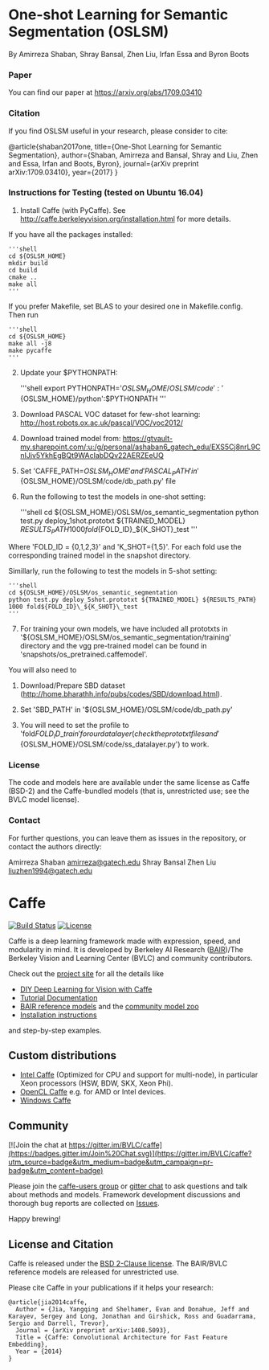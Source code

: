 # One-shot Learning for Semantic Segmentation (OSLSM)

By Amirreza Shaban, Shray Bansal, Zhen Liu, Irfan Essa and Byron Boots

### Paper

You can find our paper at https://arxiv.org/abs/1709.03410


### Citation

If you find OSLSM useful in your research, please consider to cite:

@article{shaban2017one,
  title={One-Shot Learning for Semantic Segmentation},
  author={Shaban, Amirreza and Bansal, Shray and Liu, Zhen and Essa, Irfan and Boots, Byron},
  journal={arXiv preprint arXiv:1709.03410},
  year={2017}
}


### Instructions for Testing (tested on Ubuntu 16.04)

1. Install Caffe (with PyCaffe). See http://caffe.berkeleyvision.org/installation.html for more details.

If you have all the packages installed: 

	'''shell
	cd ${OSLSM_HOME}
	mkdir build
	cd build
	cmake ..
	make all
	'''

If you prefer Makefile, set BLAS to your desired one in Makefile.config. Then run

	'''shell
	cd ${OSLSM_HOME}
	make all -j8
	make pycaffe
	'''

2. Update your $PYTHONPATH: 

	'''shell
	export PYTHONPATH='${OSLSM_HOME}/OSLSM/code':'${OSLSM_HOME}/python':$PYTHONPATH
	'''


3. Download PASCAL VOC dataset for few-shot learning: http://host.robots.ox.ac.uk/pascal/VOC/voc2012/

4. Download trained model from: https://gtvault-my.sharepoint.com/:u:/g/personal/ashaban6_gatech_edu/EXS5Cj8nrL9CnIJjv5YkhEgBQt9WAcIabDQv22AERZEeUQ

5. Set 'CAFFE_PATH=${OSLSM_HOME}' and 'PASCAL_PATH' in '${OSLSM_HOME}/OSLSM/code/db_path.py' file


6. Run the following to test the models in one-shot setting:

	'''shell
	cd ${OSLSM_HOME}/OSLSM/os_semantic_segmentation
	python test.py deploy_1shot.prototxt ${TRAINED_MODEL} ${RESULTS_PATH} 1000 fold${FOLD_ID}\_${K_SHOT}\_test
	'''

Where 'FOLD_ID = {0,1,2,3}' and 'K_SHOT={1,5}'. For each fold use the corresponding trained model in the snapshot directory.

Simillarly, run the following to test the models in 5-shot setting:

	'''shell
	cd ${OSLSM_HOME}/OSLSM/os_semantic_segmentation
	python test.py deploy_5shot.prototxt ${TRAINED_MODEL} ${RESULTS_PATH} 1000 fold${FOLD_ID}\_${K_SHOT}\_test
	'''

7. For training your own models, we have included all prototxts in '${OSLSM_HOME}/OSLSM/os_semantic_segmentation/training' directory and the vgg pre-trained model can be found in 'snapshots/os_pretrained.caffemodel'.

You will also need to

1) Download/Prepare SBD dataset (http://home.bharathh.info/pubs/codes/SBD/download.html).

2) Set 'SBD_PATH' in '${OSLSM_HOME}/OSLSM/code/db_path.py'

3) You will need to set the profile to 'fold${FOLD_ID}\_train' for our data layer (check the prototxt files and '${OSLSM_HOME}/OSLSM/code/ss_datalayer.py') to work.


### License

The code and models here are available under the same license as Caffe (BSD-2) and the Caffe-bundled models (that is, unrestricted use; see the BVLC model license).


### Contact

For further questions, you can leave them as issues in the repository, or contact the authors directly:

Amirreza Shaban amirreza@gatech.edu
Shray Bansal 
Zhen Liu liuzhen1994@gatech.edu



# Caffe

[![Build Status](https://travis-ci.org/BVLC/caffe.svg?branch=master)](https://travis-ci.org/BVLC/caffe)
[![License](https://img.shields.io/badge/license-BSD-blue.svg)](LICENSE)

Caffe is a deep learning framework made with expression, speed, and modularity in mind.
It is developed by Berkeley AI Research ([BAIR](http://bair.berkeley.edu))/The Berkeley Vision and Learning Center (BVLC) and community contributors.

Check out the [project site](http://caffe.berkeleyvision.org) for all the details like

- [DIY Deep Learning for Vision with Caffe](https://docs.google.com/presentation/d/1UeKXVgRvvxg9OUdh_UiC5G71UMscNPlvArsWER41PsU/edit#slide=id.p)
- [Tutorial Documentation](http://caffe.berkeleyvision.org/tutorial/)
- [BAIR reference models](http://caffe.berkeleyvision.org/model_zoo.html) and the [community model zoo](https://github.com/BVLC/caffe/wiki/Model-Zoo)
- [Installation instructions](http://caffe.berkeleyvision.org/installation.html)

and step-by-step examples.

## Custom distributions

 - [Intel Caffe](https://github.com/BVLC/caffe/tree/intel) (Optimized for CPU and support for multi-node), in particular Xeon processors (HSW, BDW, SKX, Xeon Phi).
- [OpenCL Caffe](https://github.com/BVLC/caffe/tree/opencl) e.g. for AMD or Intel devices.
- [Windows Caffe](https://github.com/BVLC/caffe/tree/windows)

## Community

[![Join the chat at https://gitter.im/BVLC/caffe](https://badges.gitter.im/Join%20Chat.svg)](https://gitter.im/BVLC/caffe?utm_source=badge&utm_medium=badge&utm_campaign=pr-badge&utm_content=badge)

Please join the [caffe-users group](https://groups.google.com/forum/#!forum/caffe-users) or [gitter chat](https://gitter.im/BVLC/caffe) to ask questions and talk about methods and models.
Framework development discussions and thorough bug reports are collected on [Issues](https://github.com/BVLC/caffe/issues).

Happy brewing!

## License and Citation

Caffe is released under the [BSD 2-Clause license](https://github.com/BVLC/caffe/blob/master/LICENSE).
The BAIR/BVLC reference models are released for unrestricted use.

Please cite Caffe in your publications if it helps your research:

    @article{jia2014caffe,
      Author = {Jia, Yangqing and Shelhamer, Evan and Donahue, Jeff and Karayev, Sergey and Long, Jonathan and Girshick, Ross and Guadarrama, Sergio and Darrell, Trevor},
      Journal = {arXiv preprint arXiv:1408.5093},
      Title = {Caffe: Convolutional Architecture for Fast Feature Embedding},
      Year = {2014}
    }
